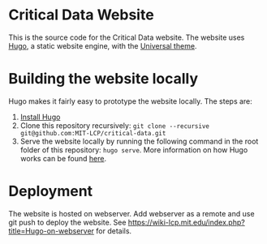 # Critical Data Website

This is the source code for the Critical Data website.
The website uses [Hugo](https://gohugo.io/), a static website engine, with the [Universal theme](http://themes.gohugo.io/hugo-universal-theme/).

# Building the website locally

Hugo makes it fairly easy to prototype the website locally. The steps are:

1. [Install Hugo](https://gohugo.io/#action)
2. Clone this repository recursively: `git clone --recursive git@github.com:MIT-LCP/critical-data.git`
3. Serve the website locally by running the following command in the root folder of this repository: `hugo serve`. More information on how Hugo works can be found [here](https://gohugo.io/overview/introduction/).

# Deployment

The website is hosted on webserver. Add webserver as a remote and use git push to deploy the website.
See https://wiki-lcp.mit.edu/index.php?title=Hugo-on-webserver for details.
